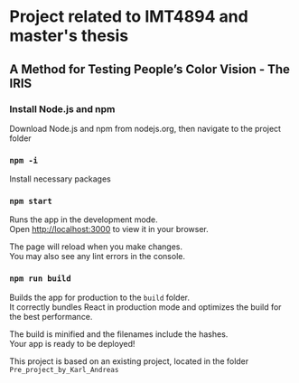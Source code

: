 # Project related to IMT4894 and master's thesis

## A Method for Testing People’s Color Vision - The IRIS

### Install Node.js and npm

Download Node.js and npm from nodejs.org, then navigate to the project folder

### `npm -i`

Install necessary packages

### `npm start`

Runs the app in the development mode.\
Open [http://localhost:3000](http://localhost:3000) to view it in your browser.

The page will reload when you make changes.\
You may also see any lint errors in the console.


### `npm run build`

Builds the app for production to the `build` folder.\
It correctly bundles React in production mode and optimizes the build for the best performance.

The build is minified and the filenames include the hashes.\
Your app is ready to be deployed!


This project is based on an existing project, located in the folder `Pre_project_by_Karl_Andreas`

